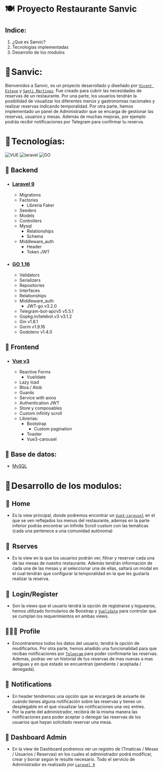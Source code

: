# 🍽️  Proyecto Restaurante Sanvic

## Indice:

1. ¿Que es Sanvic?
2. Tecnologias implementadas
3. Desarrollo de los modulos

# 🔹 Sanvic:  

Bienvenidos a Sanvic, es un proyecto desarrollado y diseñado por [`Vicent Esteve`](https://github.com/Vicent29) y [`Santi Martinez`](https://github.com/santimaal). Fue creado para cubrir las necesidades de reservas de un restaurante. Por una parte, los usuarios tendrán la posibilidad de visualizar los diferentes menús y gastronomías nacionales y realizar reservas indicando temporalidad. Por otra parte, hemos implementado un panel de Administrador que se encarga de gestionar las reservas, usuarios y mesas. Además de muchas mejoras, por ejemplo podrás recibir notificaciones por Telegram para confirmar tu reserva.

# 🔹 Tecnologías:

<img src="https://img.shields.io/badge/Vue3-35495E?style=for-the-badge&logo=vuedotjs&logoColor=4FC08D"
                 alt="VUE" />
<img src="https://img.shields.io/badge/Laravel-FF2D20?style=for-the-badge&logo=laravel&logoColor=white"
                alt="laravel" />
<img src="https://img.shields.io/badge/go-00ADD8.svg?style=for-the-badge&logo=go&logoColor=white"
                alt="GO" />

## 🔸 Backend

- ### [Laravel 9](https://laravel.com/) 

  - Migrations
  - Factories
    - Libreria Faker
  - Seeders
  - Models
  - Controllers
  - Mysql
    - Relationships
    - Schema
  - Middleware_auth
    - Header
    - Token JWT


- ### [GO 1.16](https://go.dev/)
  - Validators
  - Serializers
  - Repositories
  - Interfaces
  - Relationships
  - Middleware_auth
    - JWT-go v3.2.0
  - Telegram-bot-api/v5 v5.5.1
  - Gopkg.in/telebot.v3 v3.1.2
  - Gin v1.8.1
  - Gorm v1.9.16
  - Godotenv v1.4.0

## 🔸 Frontend

- ### [Vue v3](https://vuejs.org/)
  
  - Reactive Forms
    - Vuelidate
  - Lazy load
  - Btoa / Atob
  - Guards
  - Service with axios
  - Authentication JWT
  - Store y composables
  - Custom infinity scroll
  - Librerias:
    - Bootstrap
      - Custom pagination
    - Toaster
    - Vue3-carousel
    

## 🔸 Base de datos:

  - [MySQL](https://www.mysql.com/)

# 🔹 Desarrollo de los modulos:  

##  📌  Home
  - Es la view principal, donde podremos encontrar un [`Vue3-carousel`](https://ssense.github.io/vue-carousel/) en el que se ven reflejados los menus del restaurante, ademas en la parte inferior podrás encontrar un Infinite Scroll custom con las temáticas (cada una pertenece a una comunidad autónoma)
##  📝   Rserves
  - Es la view en la que los usuarios podrán ver, filtrar y reservar cada una de las mesas de nuestro restaurante. Además tendrán información de cada una de las mesas y al seleccionar una de ellas, saltará un modal en el cual tendrán que configurar la temporalidad en la que les gustaría realizar la reserva.
##  🔑   Login/Register
- Son la views que el usuario tendrá la opción de registrarse y loguearse, hemos utilizado formularios de Boostrap y  [`Vuelidate`](https://vuelidate.js.org/) para controlar que se cumplan los requerimientos en ambas views.
## 👨🏼‍🦱  Profile
-  Encontraremos todos los datos del usuario, tendrá la opción de modificarlos. Por otra parte, hemos añadido una funcionalidad para que recibas notificaciones por [`Telegram`](https://core.telegram.org/bots/api) para poder confirmarte las reservas. Ademas, podras ver un historial de tus reservas de mas nuevas a mas antiguas y en que estado se encuentran (pendiente / aceptada / denegada).

## 📩  Notifications
- En header tendremos una opción que se encargará de avisarte de cuándo tienes alguna notificación sobre las reservas y tienes un desplegable en el que visualizar las notificaciones una vez entres.
- Por la parte del administrador, recibirá de la misma manera las notificaciones para poder aceptar o denegar las reservas de los usuarios que hayan solicitado reservar una mesa.

## 📎 Dashboard Admin
- En la view de Dashboard podremos ver un registro de (Tmaticas / Mesas / Usuarios / Reservas) en los cuales el administrador podrá modificar, crear y borrar según le resulte necesario. Todo el servicio de Administrador es realizado por [`Laravel 9`](https://laravel.com/)


   
    


